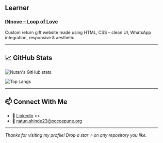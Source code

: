 
 Learner
---

###  [INnove – Loop of Love]( https://nutanshinde1.github.io/INnove/)
Custom return gift website made using HTML, CSS – clean UI, WhatsApp integration, responsive & aesthetic.

---

## 📈 GitHub Stats

![Nutan's GitHub stats](https://github-readme-stats.vercel.app/api?username=nutanshinde1&show_icons=true&theme=rose_pine) 

![Top Langs](https://github-readme-stats.vercel.app/api/top-langs/?username=nutanshinde1&layout=compact&theme=rose_pine)

---

## 📫 Connect With Me

- 💼 [LinkedIn](https://www.linkedin.com/in/nutan-shinde-00b688292/)
<<!-- 📷 [Instagram]()-->>
- 💌 natun.shinde23@pccoepune.org
---

_Thanks for visiting my profile! Drop a star ⭐ on any repository you like._
